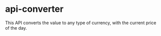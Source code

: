 # api-converter
This API converts the value to any type of currency, with the current price of the day.
